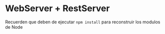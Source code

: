 # WebServer + RestServer

Recuerden que deben de ejecutar ``` npm install ``` para reconstruir los modulos de Node